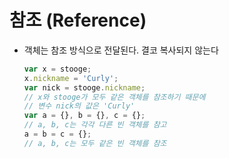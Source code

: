 # 참조 \(Reference\)

* 객체는 참조 방식으로 전달된다. 결코 복사되지 않는다

  ```javascript
  var x = stooge;
  x.nickname = 'Curly';
  var nick = stooge.nickname;
  // x와 stooge가 모두 같은 객체를 참조하기 때문에
  // 변수 nick의 값은 'Curly'
  var a = {}, b = {}, c = {};
  // a, b, c는 각각 다른 빈 객체를 참고
  a = b = c = {};
  // a, b, c는 모두 같은 빈 객체를 참조
  ```

